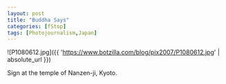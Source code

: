 ```yaml
---
layout: post
title: "Buddha Says"
categories: [fStop]
tags: [Photojournalism,Japan]
---
```



![P1080612.jpg]({{ 'https://www.botzilla.com/blog/pix2007/P1080612.jpg' | absolute_url }})


Sign at the temple of Nanzen-ji, Kyoto.
